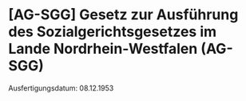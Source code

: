 # [AG-SGG] Gesetz zur Ausführung des Sozialgerichtsgesetzes im Lande Nordrhein-Westfalen  (AG-SGG)

Ausfertigungsdatum: 08.12.1953

 